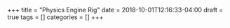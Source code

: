 +++
title = "Physics Engine Rig"
date = 2018-10-01T12:16:33-04:00
draft = true
tags = []
categories = []
+++
